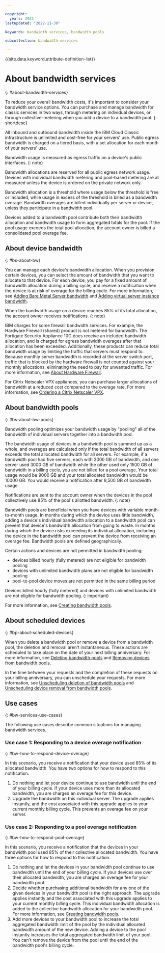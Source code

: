 ```yaml
---

copyright:
  years: 2022
lastupdated: "2022-11-30"

keywords: bandwidth services, bandwidth pools

subcollection: bandwidth-services

---
```


{{site.data.keyword.attribute-definition-list}}

# About bandwidth services
{: #about-bandwidth-services}

To reduce your overall bandwidth costs, it's important to consider your bandwidth service options. You can purchase and manage bandwidth for classic services in two ways, through metering on individual devices, or through collective-metering when you add a device to a bandwidth pool. 
{: shortdesc}

All inbound and outbound bandwidth inside the IBM Cloud Classic infrastructure is unlimited and cost-free for your servers' use. Public egress bandwidth is charged on a tiered basis, with a set allocation for each month of your servers' use.
 
Bandwidth usage is measured as egress traffic on a device's public interfaces.
{: note}

Bandwidth allocations are reserved for all public egress network usage. Devices with individual bandwidth metering and pool-based metering are all measured unless the device is ordered on the private network only.

Bandwidth allocation is a threshold where usage below the threshold is free or included, while usage in excess of the threshold is billed as a bandwidth overage. Bandwidth overages are billed individually per server or device, unless they participate in a bandwidth pool.

Devices added to a bandwidth pool contribute both their bandwidth allocation and bandwidth usage to form aggregated totals for the pool. If the pool usage exceeds the total pool allocation, the account owner is billed a consolidated pool overage fee.

## About device bandwidth
{: #bs-about-bw}

You can manage each device's bandwidth allocation. When you provision certain devices, you can select the amount of bandwidth that you want to allocate to that device. For each device, you pay for a fixed amount of bandwidth allocation during a billing cycle, and receive a notification when the device is at risk of overage for the billing cycle. For more information, see [Adding Bare Metal Server bandwidth](/docs/bandwidth-services?topic=bandwidth-services-adding-bare-metal-server-bandwidth) and [Adding virtual server instance bandwidth](/docs/bandwidth-services?topic=bandwidth-services-adding-virtual-server-insance-bandwidth).

When the bandwidth usage on a device reaches 85% of its total allocation, the account owner receives notifications.
{: note}

IBM charges for some firewall bandwidth services. For example, the Hardware Firewall (shared) product is not metered for bandwidth. The Fortigate Security Appliance 10G does receive an included bandwidth allocation, and is charged for egress bandwidth overages after that allocation has been exceeded. Additionally, these products can reduce total bandwidth usage by limiting the traffic that servers must respond to. Because monthly server bandwidth is recorded at the server switch port, traffic that is blocked by the hardware firewall is not counted against your monthly allocations, eliminating the need to pay for unwanted traffic. For more information, see [About Hardware Firewall](/docs/hardware-firewall-shared?topic=hardware-firewall-shared-about-hardware-firewall-shared-).

For Citrix Netscaler VPX appliances, you can purchase larger allocations of bandwidth at a reduced cost compared to the overage rate. For more information, see [Ordering a Citrix Netscaler VPX](/docs/citrix-netscaler-vpx?topic=citrix-netscaler-vpx-getting-started#ordering-a-citrix-netscaler-vpx).

## About bandwidth pools
{: #bs-about-bw-pools}

Bandwidth pooling optimizes your bandwidth usage by "pooling" all of the bandwidth of individual servers together into a bandwidth pool.

The bandwidth usage of devices in a bandwidth pool is summed up as a whole, and overages are calculated only if the total bandwidth of all servers exceeds the total allocated bandwidth for all servers. For example, if a bandwidth pool had five servers, each with 2000 GB of bandwidth, and one server used 3000 GB of bandwidth while the other used only 1500 GB of bandwidth in a billing cycle, you are not billed for a pool overage. Your total usage would be 9000 GB and your total allocated bandwidth would be 10000 GB. You would receive a notification after 8,500 GB of bandwidth usage.  
 
Notifications are sent to the account owner when the devices in the pool collectively use 85% of the pool's allotted bandwidth. 
{: note}

Bandwidth pools are beneficial when you have devices with variable month-to-month usage. In months during which the device uses little bandwidth, adding a device's individual bandwidth allocation to a bandwidth pool can prevent that device's bandwidth allocation from going to waste. In months during which the device risks exceeding its individual allocation, including the device in the bandwidth pool can prevent the device from receiving an overage fee. Bandwidth pools are defined geographically. 

Certain actions and devices are not permitted in bandwidth pooling:
- devices billed hourly (fully metered) are not eligible for bandwidth pooling
- devices with unlimited bandwidth plans are not eligible for bandwidth pooling
- pool-to-pool device moves are not permitted in the same billing period 

Devices billed hourly (fully metered) and devices with unlimited bandwidth are not eligible for bandwidth pooling. 
{: important}

For more information, see [Creating bandwidth pools](/docs/bandwidth-services?topic=bandwidth-services-how-to-create-ibm-cloud-bandwidth-pools).

## About scheduled devices
{: #bp-about-scheduled-devices}

When you delete a bandwidth pool or remove a device from a bandwidth pool, the deletion and removal aren't instantaneous. These actions are scheduled to take place on the date of your next billing anniversary. For more information, see [Deleting bandwidth pools](/docs/bandwidth-services?topic=bandwidth-services-how-to-delete-bw-pools) and [Removing devices from bandwidth pools](/docs/bandwidth-services?topic=bandwidth-services-how-to-remove-devices-from-bw-pools).

In the time between your requests and the completion of these requests on your billing anniversary, you can unschedule your requests. For more information, see [Unscheduling deletion of bandwidth pools](/docs/bandwidth-services?topic=bandwidth-services-how-to-unscedule-deletion-bw-pools) and [Unscheduling device removal from bandwidth pools](/docs/bandwidth-services?topic=bandwidth-services-how-to-unschedule-device-removal-from-bw-pools). 

## Use cases
{: #bw-services-use-cases}

The following use cases describe common situations for managing bandwidth services. 

### Use case 1: Responding to a device overage notification
{: #bw-how-to-respond-device-overage}

In this scenario, you receive a notification that your device used 85% of its allocated bandwidth. You have two options for how to respond to this notification. 

1. Do nothing and let your device continue to use bandwidth until the end of your billing cycle. If your device uses more than its allocated bandwidth, you are charged an overage fee for this device.
1. Upgrade the bandwidth on this individual server. The upgrade applies instantly, and the cost associated with this upgrade applies to your current monthly billing cycle. This prevents an overage fee on your server. 

### Use case 2: Responding to a pool overage notification
{: #bw-how-to-respond-pool-overage}

In this scenario, you receive a notification that the devices in your bandwidth pool used 85% of their collective allocated bandwidth. You have three options for how to respond to this notification. 

1. Do nothing and let the devices in your bandwidth pool continue to use bandwidth until the end of your billing cycle. If your devices use over their allocated bandwidth, you are charged an overage fee for your bandwidth pool.
1. Decide whether purchasing additional bandwidth for any one of the given devices in your bandwidth pool is the right approach. The upgrade applies instantly and the cost associated with this upgrade applies to your current monthly billing cycle. This individual bandwidth allocation is added to the collective bandwidth allocation for your bandwidth pool. For more information, see [Creating bandwidth pools](/docs/bandwidth-services?topic=bandwidth-services-how-to-create-ibm-cloud-bandwidth-pools).
1. Add more devices to your bandwidth pool to increase the total aggregated bandwidth limit of the pool by the individual allocated bandwidth amount of the new device. Adding a device to the pool instantly increases the total aggregated bandwidth limit of your pool. You can't remove the device from the pool until the end of the bandwidth pool's billing cycle.  
